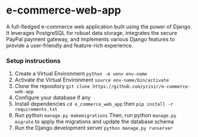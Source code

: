# e-commerce-web-app
A full-fledged e-commerce web application built using the power of Django. It leverages PostgreSQL for robust data storage, integrates the secure PayPal payment gateway, and implements various Django features to provide a user-friendly and feature-rich experience.

### Setup instructions
1. Create a Virtual Environment `python -m venv env-name`
2. Activate the Virtual Environment `source env-name/bin/activate`
4. Clone the repository `git clone https://github.com/ycisir/e-commerce-web-app`
5. Configure your database if any
6. Install dependencies `cd e_commerce_web_app` then `pip install -r requirements.txt`
7. Run python `manage.py makemigrations` Then, run python `manage.py migrate` to apply the migrations and update the database schema
8. Run the Django development server `python manage.py runserver`
